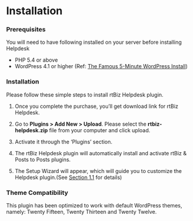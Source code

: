 # Installation

### Prerequisites

You will need to have following installed on your server before installing Helpdesk

* PHP 5.4 or above
* WordPress 4.1 or higher (Ref: [The Famous 5-Minute WordPress Install](https://codex.wordpress.org/Installing_WordPress#Famous_5-Minute_Install))


### Installation


Please follow these simple steps to install rtBiz Helpdesk plugin.

1. Once you complete the purchase, you’ll get download link for rtBiz Helpdesk.

2. Go to **Plugins > Add New > Upload**. Please select the **rtbiz-helpdesk.zip** file from your computer and click upload.

3. Activate it through the ‘Plugins’ section.

4. The rtBiz Helpdesk plugin will automatically install and activate rtBiz & Posts to Posts plugins.

5. The Setup Wizard will appear, which will guide you to customize the Helpdesk plugin.(See <a href="http://docs.rtcamp.com/rtbiz/helpdesk/admin/setup.html#setup-wizard" target="_parent">Section 1.1</a> for details)



### Theme Compatibility
This plugin has been optimized to work with default WordPress themes, namely: Twenty Fifteen, Twenty Thirteen and Twenty Twelve.


